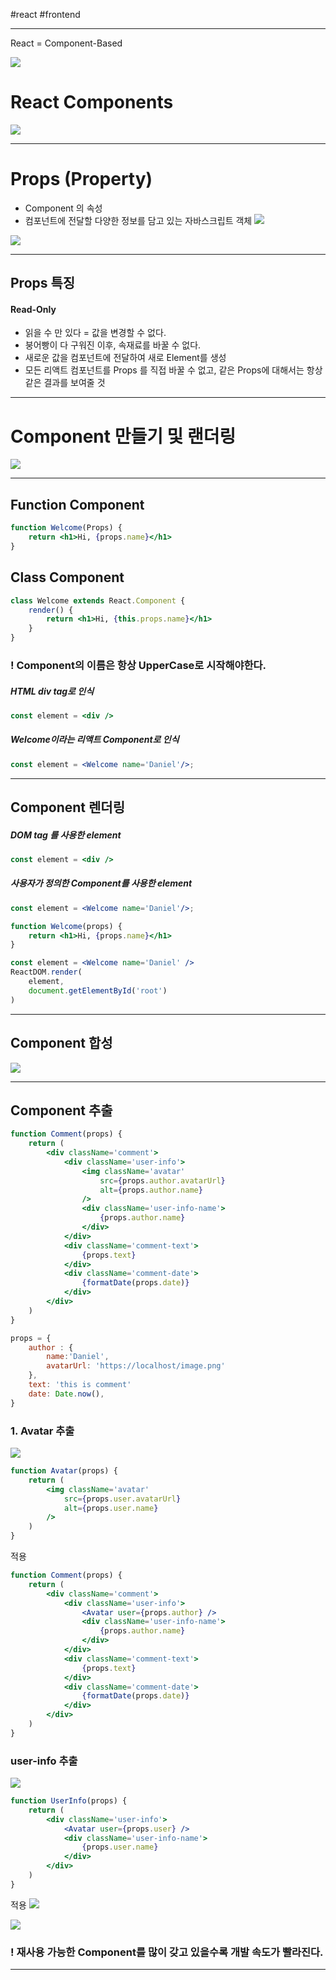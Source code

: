 #react #frontend 

---

React = Component-Based

![](https://i.imgur.com/keeifg2.png)

# React Components
![](https://i.imgur.com/6fGuYhx.png)

---

# Props (Property)
 - Component 의 속성
 - 컴포넌트에 전달할 다양한 정보를 담고 있는 자바스크립트 객체
![](https://i.imgur.com/mwiXMAv.png)

![](https://i.imgur.com/WOuJDRB.jpg)

---
## Props 특징 

#### Read-Only
- 읽을 수 만 있다 = 값을 변경할 수 없다.
- 붕어빵이 다 구워진 이후, 속재료를 바꿀 수 없다.
- 새로운 값을 컴포넌트에 전달하여 새로 Element를 생성
-  모든 리액트 컴포넌트를 Props 를 직접 바꿀 수 없고, 
    같은 Props에 대해서는 항상 같은 결과를 보여줄 것

---
# Component 만들기 및 랜더링

![](https://i.imgur.com/G9WMSia.png)

---
## Function Component
```jsx
function Welcome(Props) {
	return <h1>Hi, {props.name}</h1>
}
```


## Class Component
```jsx
class Welcome extends React.Component {
	render() {
		return <h1>Hi, {this.props.name}</h1>
	}
}
```

### ! Component의 이름은 항상 UpperCase로 시작해야한다.

##### HTML div tag로 인식
```jsx
const element = <div />
```

##### Welcome이라는 리액트 Component로 인식
```jsx
const element = <Welcome name='Daniel'/>;
```

---
## Component 렌더링

##### DOM tag 를 사용한 element
```jsx
const element = <div />
```

##### 사용자가 정의한 Component를 사용한 element
```jsx
const element = <Welcome name='Daniel'/>;
```

```jsx
function Welcome(props) {
	return <h1>Hi, {props.name}</h1>
}

const element = <Welcome name='Daniel' />
ReactDOM.render(
	element,
	document.getElementById('root')
)
```

---

## Component 합성
![](https://i.imgur.com/4yLeGrs.png)

---

## Component 추출
```jsx
function Comment(props) {
	return (
		<div className='comment'>
			<div className='user-info'>
				<img className='avatar' 
					src={props.author.avatarUrl}
					alt={props.author.name}
				/>
				<div className='user-info-name'>
					{props.author.name}
				</div>
			</div>
			<div className='comment-text'>
				{props.text}
			</div>
			<div className='comment-date'>
				{formatDate(props.date)}
			</div>
		</div>
	)
}
```

```jsx
props = {
	author : {
		name:'Daniel',
		avatarUrl: 'https://localhost/image.png'
	},
	text: 'this is comment'
	date: Date.now(),
}
```

### 1. Avatar 추출
![](https://i.imgur.com/ZIvYK6t.png)

```jsx
function Avatar(props) {
	return (
		<img className='avatar'
			src={props.user.avatarUrl}
			alt={props.user.name}
		/>
	)
}
```

적용
```jsx
function Comment(props) {
	return (
		<div className='comment'>
			<div className='user-info'>
				<Avatar user={props.author} />
				<div className='user-info-name'>
					{props.author.name}
				</div>
			</div>
			<div className='comment-text'>
				{props.text}
			</div>
			<div className='comment-date'>
				{formatDate(props.date)}
			</div>
		</div>
	)
}
```

### user-info 추출

![](https://i.imgur.com/gUFVULD.png)

```jsx
function UserInfo(props) {
	return (
		<div className='user-info'>
			<Avatar user={props.user} />
			<div className='user-info-name'>
				{props.user.name}
			</div>
		</div>
	)
}
```

적용
![](https://i.imgur.com/3draucq.png)

 ![](https://i.imgur.com/onRa0h8.png)

### ! 재사용 가능한 Component를 많이 갖고 있을수록 개발 속도가 빨라진다.
---
